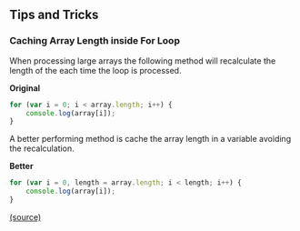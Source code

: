 ## Tips and Tricks

### Caching Array Length inside For Loop
When processing large arrays the following method will recalculate the length of the each time the loop is processed.

**Original**
```javascript
for (var i = 0; i < array.length; i++) {  
    console.log(array[i]);
}
```

A better performing method is cache the array length in a variable avoiding the recalculation. 

**Better**

```javascript
for (var i = 0, length = array.length; i < length; i++) {  
    console.log(array[i]);
}
```
[(source)](https://medium.com/@harrisondavis/12-extremely-useful-hacks-for-javascript-f88d52706c3b)